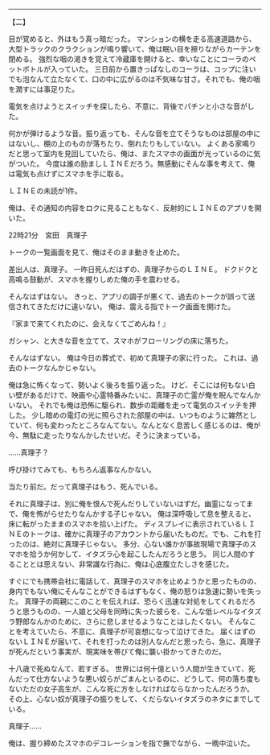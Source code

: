 <hr class="page" />
【二】

目が覚めると、外はもう真っ暗だった。
マンションの横を走る高速道路から、大型トラックのクラクションが鳴り響いて、俺は眠い目を擦りながらカーテンを閉める。
強烈な咽の渇きを覚えて冷蔵庫を開けると、幸いなことにコーラのペットボトルが入っていた。
三日前から置きっぱなしのコーラは、コップに注いでも泡なんて立たなくて、口の中に広がるのは不気味な甘さ。それでも、俺の咽を潤すには事足りた。

電気を点けようとスイッチを探したら、不意に、背後でパチンと小さな音がした。

何かが弾けるような音。振り返っても、そんな音を立てそうなものは部屋の中にはないし、棚の上のものが落ちたり、倒れたりもしていない。
よくある家鳴りだと思って室内を見回していたら、俺は、またスマホの画面が光っているのに気がついた。
今度は誰の励ましＬＩＮＥだろう。無感動にそんな事を考えて、俺は電気も点けずにスマホを手に取る。

ＬＩＮＥの未読が1件。

俺は、その通知の内容をロクに見ることもなく、反射的にＬＩＮＥのアプリを開いた。

<span class="ty">22</span>時<span class="ty">21</span>分　宮田　真理子

トークの一覧画面を見て、俺はそのまま動きを止めた。

差出人は、真理子。
一昨日死んだはずの、真理子からのＬＩＮＥ。
ドクドクと高鳴る鼓動が、スマホを握りしめた俺の手を震わせる。

そんなはずはない。
きっと、アプリの調子が悪くて、過去のトークが誤って送信されてきただけに違いない。
俺は、震える指でトーク画面を開けた。


『家まで来てくれたのに、会えなくてごめんね！』


ガシャン、と大きな音を立てて、スマホがフローリングの床に落ちた。

そんなはずない。
俺は今日の葬式で、初めて真理子の家に行った。
これは、過去のトークなんかじゃない。

俺は急に怖くなって、勢いよく後ろを振り返った。
けど、そこには何もない白い壁があるだけで、映画や心霊特番みたいに、真理子の亡霊が俺を睨んでなんかいない。
それでも俺は恐怖に駆られ、数歩の距離を走って電気のスイッチを押した。
少し暗めの電灯の光に照らされた部屋の中は、いつものように雑然としていて、何も変わったところなんてない。なんとなく息苦しく感じるのは、俺が今、無駄に走ったりなんかしたせいだ。そうに決まっている。


……真理子？


呼び掛けてみても、もちろん返事なんかない。

当たり前だ。だって真理子はもう、死んでいる。

それに真理子は、別に俺を恨んで死んだりしていないはずだ。幽霊になってまで、俺を怖がらせたりなんかする子じゃない。
俺は深呼吸して息を整えると、床に転がったままのスマホを拾い上げた。
ディスプレイに表示されているＬＩＮＥのトークは、確かに真理子のアカウントから届いたものだ。でも、これを打ったのは、絶対に真理子じゃない。
多分、心ない誰かが事故現場で真理子のスマホを拾うか何かして、イタズラ心を起こしたんだろうと思う。
同じ人間のすることとは思えない、非常識な行為に、俺は心底腹立たしさを感じた。

すぐにでも携帯会社に電話して、真理子のスマホを止めようかと思ったものの、身内でもない俺にそんなことができるはずもなく、俺の怒りは急速に勢いを失った。
真理子の両親にこのことを伝えれば、恐らく迅速な対処をしてくれるだろうと思うものの、一人娘と父母を同時に失った彼らを、こんな低レベルなイタズラ野郎なんかのために、さらに悲しませるようなことはしたくない。
そんなことを考えていたら、不意に、真理子が可哀想になって泣けてきた。
届くはずのないＬＩＮＥが届いて、それを打ったのは別人なんだと思ったら、急に、真理子が死んだという事実が、現実味を帯びて俺に襲い掛かってきたのだ。

十八歳で死ぬなんて、若すぎる。
世界には何十億という人間が生きていて、死んだって仕方ないような悪い奴らがごまんといるのに、どうして、何の落ち度もないただの女子高生が、こんな死に方をしなければならなかったんだろうか。
その上、心ない奴が真理子の振りをして、くだらないイタズラのネタにまでしている。


真理子……


俺は、握り締めたスマホのデコレーションを指で撫でながら、一晩中泣いた。

